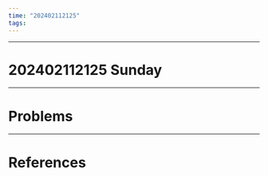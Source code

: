 ```yaml
---
time: "202402112125"
tags:
---
```


--- 
# 202402112125 Sunday



---
# Problems



---
# References

